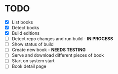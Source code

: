 # TODO

* [x] List books
* [x] Detect books
* [x] Build editions
* [ ] Detect repo changes and run build - **IN PROCESS**
* [ ] Show status of build 
* [ ] Create new book - **NEEDS TESTING**
* [ ] Serve and download different pieces of book 
* [ ] Start on system start
* [ ] Book detail page